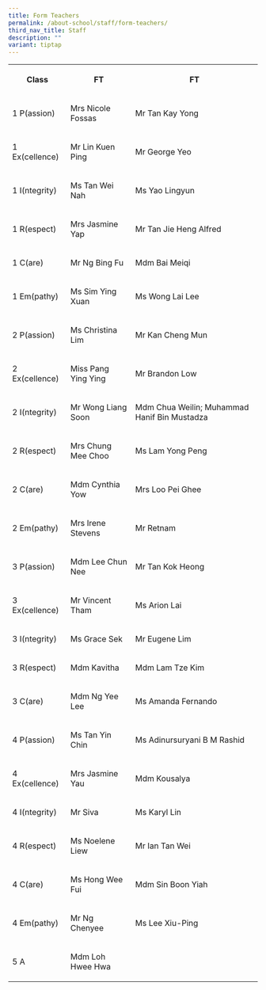 ```yaml
---
title: Form Teachers
permalink: /about-school/staff/form-teachers/
third_nav_title: Staff
description: ""
variant: tiptap
---
```

<table style="minWidth: 75px">
<colgroup>
<col>
<col>
<col>
</colgroup>
<tbody>
<tr>
<th rowspan="1" colspan="1">
<p>Class</p>
</th>
<th rowspan="1" colspan="1">
<p>FT</p>
</th>
<th rowspan="1" colspan="1">
<p>FT</p>
</th>
</tr>
<tr>
<td rowspan="1" colspan="1">
<p>1 P(assion)</p>
</td>
<td rowspan="1" colspan="1">
<p>Mrs Nicole Fossas</p>
</td>
<td rowspan="1" colspan="1">
<p>Mr Tan Kay Yong</p>
</td>
</tr>
<tr>
<td rowspan="1" colspan="1">
<p>1 Ex(cellence)</p>
</td>
<td rowspan="1" colspan="1">
<p>Mr Lin Kuen Ping</p>
</td>
<td rowspan="1" colspan="1">
<p>Mr George Yeo</p>
</td>
</tr>
<tr>
<td rowspan="1" colspan="1">
<p>1 I(ntegrity)</p>
</td>
<td rowspan="1" colspan="1">
<p>Ms Tan Wei Nah</p>
</td>
<td rowspan="1" colspan="1">
<p>Ms Yao Lingyun</p>
</td>
</tr>
<tr>
<td rowspan="1" colspan="1">
<p>1 R(espect)</p>
</td>
<td rowspan="1" colspan="1">
<p>Mrs Jasmine Yap</p>
</td>
<td rowspan="1" colspan="1">
<p>Mr Tan Jie Heng Alfred</p>
</td>
</tr>
<tr>
<td rowspan="1" colspan="1">
<p>1 C(are)</p>
</td>
<td rowspan="1" colspan="1">
<p>Mr Ng Bing Fu</p>
</td>
<td rowspan="1" colspan="1">
<p>Mdm Bai Meiqi</p>
</td>
</tr>
<tr>
<td rowspan="1" colspan="1">
<p>1 Em(pathy)</p>
</td>
<td rowspan="1" colspan="1">
<p>Ms Sim Ying Xuan</p>
</td>
<td rowspan="1" colspan="1">
<p>Ms Wong Lai Lee</p>
</td>
</tr>
<tr>
<td rowspan="1" colspan="1">
<p>2 P(assion)</p>
</td>
<td rowspan="1" colspan="1">
<p>Ms Christina Lim</p>
</td>
<td rowspan="1" colspan="1">
<p>Mr Kan Cheng Mun</p>
</td>
</tr>
<tr>
<td rowspan="1" colspan="1">
<p>2 Ex(cellence)</p>
</td>
<td rowspan="1" colspan="1">
<p>Miss Pang Ying Ying</p>
</td>
<td rowspan="1" colspan="1">
<p>Mr Brandon Low</p>
</td>
</tr>
<tr>
<td rowspan="1" colspan="1">
<p>2 I(ntegrity)</p>
</td>
<td rowspan="1" colspan="1">
<p>Mr Wong Liang Soon</p>
</td>
<td rowspan="1" colspan="1">
<p>Mdm Chua Weilin; Muhammad Hanif Bin Mustadza</p>
</td>
</tr>
<tr>
<td rowspan="1" colspan="1">
<p>2 R(espect)</p>
</td>
<td rowspan="1" colspan="1">
<p>Mrs Chung Mee Choo</p>
</td>
<td rowspan="1" colspan="1">
<p>Ms Lam Yong Peng</p>
</td>
</tr>
<tr>
<td rowspan="1" colspan="1">
<p>2 C(are)</p>
</td>
<td rowspan="1" colspan="1">
<p>Mdm Cynthia Yow</p>
</td>
<td rowspan="1" colspan="1">
<p>Mrs Loo Pei Ghee</p>
</td>
</tr>
<tr>
<td rowspan="1" colspan="1">
<p>2 Em(pathy)</p>
</td>
<td rowspan="1" colspan="1">
<p>Mrs Irene Stevens</p>
</td>
<td rowspan="1" colspan="1">
<p>Mr Retnam</p>
</td>
</tr>
<tr>
<td rowspan="1" colspan="1">
<p>3 P(assion)</p>
</td>
<td rowspan="1" colspan="1">
<p>Mdm Lee Chun Nee</p>
</td>
<td rowspan="1" colspan="1">
<p>Mr Tan Kok Heong</p>
</td>
</tr>
<tr>
<td rowspan="1" colspan="1">
<p>3 Ex(cellence)</p>
</td>
<td rowspan="1" colspan="1">
<p>Mr Vincent Tham</p>
</td>
<td rowspan="1" colspan="1">
<p>Ms Arion Lai</p>
</td>
</tr>
<tr>
<td rowspan="1" colspan="1">
<p>3 I(ntegrity)</p>
</td>
<td rowspan="1" colspan="1">
<p>Ms Grace Sek</p>
</td>
<td rowspan="1" colspan="1">
<p>Mr Eugene Lim</p>
</td>
</tr>
<tr>
<td rowspan="1" colspan="1">
<p>3 R(espect)</p>
</td>
<td rowspan="1" colspan="1">
<p>Mdm Kavitha</p>
</td>
<td rowspan="1" colspan="1">
<p>Mdm Lam Tze Kim</p>
</td>
</tr>
<tr>
<td rowspan="1" colspan="1">
<p>3 C(are)</p>
</td>
<td rowspan="1" colspan="1">
<p>Mdm Ng Yee Lee</p>
</td>
<td rowspan="1" colspan="1">
<p>Ms Amanda Fernando</p>
</td>
</tr>
<tr>
<td rowspan="1" colspan="1">
<p>4 P(assion)</p>
</td>
<td rowspan="1" colspan="1">
<p>Ms Tan Yin Chin</p>
</td>
<td rowspan="1" colspan="1">
<p>Ms Adinursuryani B M Rashid</p>
</td>
</tr>
<tr>
<td rowspan="1" colspan="1">
<p>4 Ex(cellence)</p>
</td>
<td rowspan="1" colspan="1">
<p>Mrs Jasmine Yau</p>
</td>
<td rowspan="1" colspan="1">
<p>Mdm Kousalya</p>
</td>
</tr>
<tr>
<td rowspan="1" colspan="1">
<p>4 I(ntegrity)</p>
</td>
<td rowspan="1" colspan="1">
<p>Mr Siva</p>
</td>
<td rowspan="1" colspan="1">
<p>Ms Karyl Lin</p>
</td>
</tr>
<tr>
<td rowspan="1" colspan="1">
<p>4 R(espect)</p>
</td>
<td rowspan="1" colspan="1">
<p>Ms Noelene Liew</p>
</td>
<td rowspan="1" colspan="1">
<p>Mr Ian Tan Wei</p>
</td>
</tr>
<tr>
<td rowspan="1" colspan="1">
<p>4 C(are)</p>
</td>
<td rowspan="1" colspan="1">
<p>Ms Hong Wee Fui</p>
</td>
<td rowspan="1" colspan="1">
<p>Mdm Sin Boon Yiah</p>
</td>
</tr>
<tr>
<td rowspan="1" colspan="1">
<p>4 Em(pathy)</p>
</td>
<td rowspan="1" colspan="1">
<p>Mr Ng Chenyee</p>
</td>
<td rowspan="1" colspan="1">
<p>Ms Lee Xiu-Ping</p>
</td>
</tr>
<tr>
<td rowspan="1" colspan="1">
<p>5 A</p>
</td>
<td rowspan="1" colspan="1">
<p>Mdm Loh Hwee Hwa</p>
</td>
<td rowspan="1" colspan="1">
<p></p>
</td>
</tr>
</tbody>
</table>
<p></p>